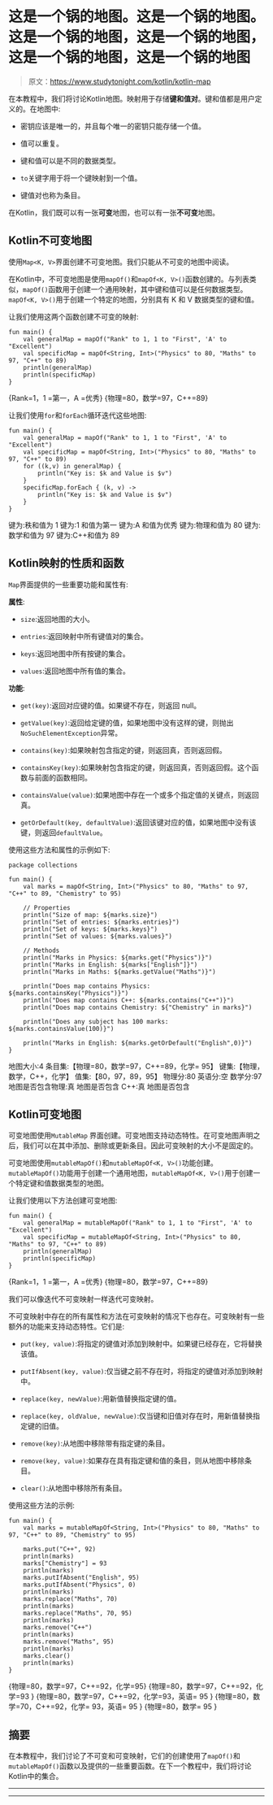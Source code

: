 # 这是一个锅的地图。这是一个锅的地图。这是一个锅的地图，这是一个锅的地图，这是一个锅的地图，这是一个锅的地图

> 原文：<https://www.studytonight.com/kotlin/kotlin-map>

在本教程中，我们将讨论Kotlin地图。映射用于存储**键和值对**。键和值都是用户定义的。在地图中:

*   密钥应该是唯一的，并且每个唯一的密钥只能存储一个值。

*   值可以重复。

*   键和值可以是不同的数据类型。

*   `to`关键字用于将一个键映射到一个值。

*   键值对也称为条目。

在Kotlin，我们既可以有一张**可变**地图，也可以有一张**不可变**地图。

## Kotlin不可变地图

使用`Map<K, V>`界面创建不可变地图。我们只能从不可变的地图中阅读。

在Kotlin中，不可变地图是使用`mapOf()`和`mapOf<K, V>()`函数创建的。与列表类似，`mapOf()`函数用于创建一个通用映射，其中键和值可以是任何数据类型。`mapOf<K, V>()`用于创建一个特定的地图，分别具有 K 和 V 数据类型的键和值。

让我们使用这两个函数创建不可变的映射:

```
fun main() {
    val generalMap = mapOf("Rank" to 1, 1 to "First", 'A' to "Excellent")
    val specificMap = mapOf<String, Int>("Physics" to 80, "Maths" to 97, "C++" to 89)
    println(generalMap)
    println(specificMap)
}
```

{Rank=1，1 =第一，A =优秀}
{物理=80，数学=97，C++=89}

让我们使用`for`和`forEach`循环迭代这些地图:

```
fun main() {
    val generalMap = mapOf("Rank" to 1, 1 to "First", 'A' to "Excellent")
    val specificMap = mapOf<String, Int>("Physics" to 80, "Maths" to 97, "C++" to 89)
    for ((k,v) in generalMap) {
        println("Key is: $k and Value is $v")
    }
    specificMap.forEach { (k, v) ->
        println("Key is: $k and Value is $v")
    }
}
```

键为:秩和值为 1
键为:1 和值为第一
键为:A 和值为优秀
键为:物理和值为 80
键为:数学和值为 97
键为:C++和值为 89

## Kotlin映射的性质和函数

`Map`界面提供的一些重要功能和属性有:

**属性**:

*   `size`:返回地图的大小。

*   `entries`:返回映射中所有键值对的集合。

*   `keys`:返回地图中所有按键的集合。

*   `values`:返回地图中所有值的集合。

**功能**:

*   `get(key)`:返回对应键的值。如果键不存在，则返回 null。

*   `getValue(key)`:返回给定键的值，如果地图中没有这样的键，则抛出`NoSuchElementException`异常。

*   `contains(key)`:如果映射包含指定的键，则返回真，否则返回假。

*   `containsKey(key)`:如果映射包含指定的键，则返回真，否则返回假。这个函数与前面的函数相同。

*   `containsValue(value)`:如果地图中存在一个或多个指定值的关键点，则返回真。

*   `getOrDefault(key, defaultValue)`:返回该键对应的值，如果地图中没有该键，则返回`defaultValue`。

使用这些方法和属性的示例如下:

```
package collections

fun main() {
    val marks = mapOf<String, Int>("Physics" to 80, "Maths" to 97, "C++" to 89, "Chemistry" to 95)

    // Properties
    println("Size of map: ${marks.size}")
    println("Set of entries: ${marks.entries}")
    println("Set of keys: ${marks.keys}")
    println("Set of values: ${marks.values}")

    // Methods
    println("Marks in Physics: ${marks.get("Physics")}")
    println("Marks in English: ${marks["English"]}")
    println("Marks in Maths: ${marks.getValue("Maths")}")

    println("Does map contains Physics: ${marks.containsKey("Physics")}")
    println("Does map contains C++: ${marks.contains("C++")}")
    println("Does map contains Chemistry: ${"Chemistry" in marks}")

    println("Does any subject has 100 marks: ${marks.containsValue(100)}")

    println("Marks in English: ${marks.getOrDefault("English",0)}")
}
```

地图大小:4
条目集:【物理=80，数学=97，C++=89，化学= 95】
键集:【物理，数学，C++，化学】
值集:【80，97，89，95】
物理分:80
英语分:空
数学分:97
地图是否包含物理:真
地图是否包含 C++:真
地图是否包含

## Kotlin可变地图

可变地图使用`MutableMap` 界面创建。可变地图支持动态特性。在可变地图声明之后，我们可以在其中添加、删除或更新条目。因此可变映射的大小不是固定的。

可变地图使用`mutableMapOf()`和`mutableMapOf<K, V>()`功能创建。`mutableMapOf()`功能用于创建一个通用地图，`mutableMapOf<K, V>()`用于创建一个特定键和值数据类型的地图。

让我们使用以下方法创建可变地图:

```
fun main() {
    val generalMap = mutableMapOf("Rank" to 1, 1 to "First", 'A' to "Excellent")
    val specificMap = mutableMapOf<String, Int>("Physics" to 80, "Maths" to 97, "C++" to 89)
    println(generalMap)
    println(specificMap)
}
```

{Rank=1，1 =第一，A =优秀}
{物理=80，数学=97，C++=89}

我们可以像迭代不可变映射一样迭代可变映射。

不可变映射中存在的所有属性和方法在可变映射的情况下也存在。可变映射有一些额外的功能来支持动态特性。它们是:

*   `put(key, value)`:将指定的键值对添加到映射中。如果键已经存在，它将替换该值。

*   `putIfAbsent(key, value)`:仅当键之前不存在时，将指定的键值对添加到映射中。

*   `replace(key, newValue)`:用新值替换指定键的值。

*   `replace(key, oldValue, newValue)`:仅当键和旧值对存在时，用新值替换指定键的旧值。

*   `remove(key)`:从地图中移除带有指定键的条目。

*   `remove(key, value)`:如果存在具有指定键和值的条目，则从地图中移除条目。

*   `clear()`:从地图中移除所有条目。

使用这些方法的示例:

```
fun main() {
    val marks = mutableMapOf<String, Int>("Physics" to 80, "Maths" to 97, "C++" to 89, "Chemistry" to 95)

    marks.put("C++", 92)
    println(marks)
    marks["Chemistry"] = 93
    println(marks)
    marks.putIfAbsent("English", 95)
    marks.putIfAbsent("Physics", 0)
    println(marks)
    marks.replace("Maths", 70)
    println(marks)
    marks.replace("Maths", 70, 95)
    println(marks)
    marks.remove("C++")
    println(marks)
    marks.remove("Maths", 95)
    println(marks)
    marks.clear()
    println(marks)
}
```

{物理=80，数学=97，C++=92，化学=95}
{物理=80，数学=97，C++=92，化学=93 }
{物理=80，数学=97，C++=92，化学=93，英语= 95 }
{物理=80，数学=70，C++=92，化学= 93，英语= 95 }
{物理=80，数学= 95 }

## 摘要

在本教程中，我们讨论了不可变和可变映射，它们的创建使用了`mapOf()`和`mutableMapOf()`函数以及提供的一些重要函数。在下一个教程中，我们将讨论Kotlin中的集合。

* * *

* * *